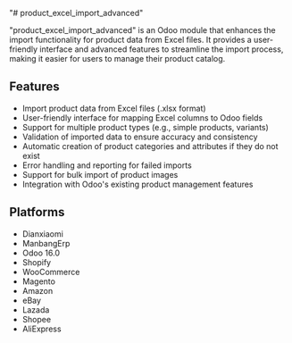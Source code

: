 "# product_excel_import_advanced" 

"product_excel_import_advanced" is an Odoo module that enhances the import functionality for product data from Excel files. It provides a user-friendly interface and advanced features to streamline the import process, making it easier for users to manage their product catalog.

## Features
- Import product data from Excel files (.xlsx format)
- User-friendly interface for mapping Excel columns to Odoo fields
- Support for multiple product types (e.g., simple products, variants)
- Validation of imported data to ensure accuracy and consistency
- Automatic creation of product categories and attributes if they do not exist
- Error handling and reporting for failed imports
- Support for bulk import of product images
- Integration with Odoo's existing product management features

## Platforms
- Dianxiaomi
- ManbangErp
- Odoo 16.0
- Shopify
- WooCommerce
- Magento
- Amazon
- eBay
- Lazada
- Shopee
- AliExpress

